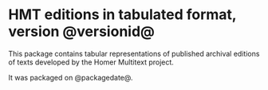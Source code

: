 # HMT editions in tabulated format, version @versionid@ #

This package contains tabular representations of published archival editions of texts developed by the Homer Multitext project.

It was packaged on @packagedate@.


